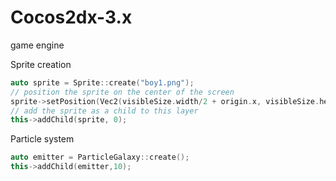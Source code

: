 # Cocos2dx-3.x
game engine


Sprite creation
```cpp
auto sprite = Sprite::create("boy1.png");
// position the sprite on the center of the screen
sprite->setPosition(Vec2(visibleSize.width/2 + origin.x, visibleSize.height/2 + origin.y));
// add the sprite as a child to this layer
this->addChild(sprite, 0);
```
Particle system

```cpp
auto emitter = ParticleGalaxy::create();
this->addChild(emitter,10);
```

